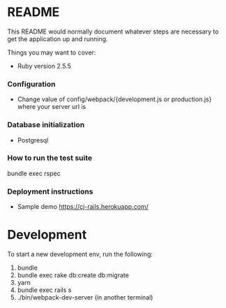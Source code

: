 # README

This README would normally document whatever steps are necessary to get the
application up and running.

Things you may want to cover:

* Ruby version 2.5.5

### Configuration
* Change value of config/webpack/{development.js or production.js} 
 where your server url is

### Database initialization

* Postgresql

### How to run the test suite

bundle exec rspec

### Deployment instructions


* Sample demo
https://cj-rails.herokuapp.com/



Development
===========


To start a new development env, run the following:

1.  bundle
2.  bundle exec rake db:create db:migrate
3.  yarn
3.  bundle exec rails s
5.  ./bin/webpack-dev-server (in another terminal)
